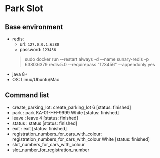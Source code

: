 # Park Slot

## Base environment

+ redis: 
    + url: `127.0.0.1:6380`  
    + password: `123456`
    > sudo docker run --restart always -d --name sunary-redis -p 6380:6379 redis:5.0 --requirepass "123456" --appendonly yes
+ java 8+
+ OS: Linux/Ubuntu/Mac


## Command list

+ create_parking_lot: create_parking_lot 6                                                                 [status: finished]
+ park : park KA-01-HH-9999 White                                                                          [status: finished]
+ leave : leave 4                                                                                          [status: finished]
+ status : status                                                                                          [status: finished]
+ exit : exit                                                                                              [status: finished]
+ registration_numbers_for_cars_with_colour: registration_numbers_for_cars_with_colour White               [status: finished]
+ slot_numbers_for_cars_with_colour
+ slot_number_for_registration_number
